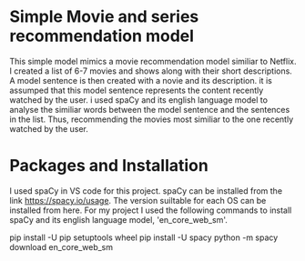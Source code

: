 # Simple Movie and series recommendation model
This simple model mimics a movie recommendation model similiar to Netflix. I created a list of 6-7 movies and shows along with their short descriptions. A model sentence is then created with a novie and its description. it is assumped that this model sentence represents the content recently watched by the user. i used spaCy and its english language model to analyse the similiar words between the model sentence and the sentences in the list. Thus, recommending the movies most similiar to the one recently watched by the user.

# Packages and Installation
I used spaCy in VS code for this project. spaCy can be installed from the link https://spacy.io/usage. The version suiltable for each OS can be installed from here.
For my project I used the following commands to install spaCy and its english language model, 'en_core_web_sm'.

pip install -U pip setuptools wheel
pip install -U spacy
python -m spacy download en_core_web_sm
